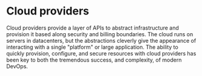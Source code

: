 # Cloud providers
Cloud providers provide a layer of APIs to abstract infrastructure and provision it based along security and billing boundaries.  The cloud runs on servers in datacenters, but the abstractions cleverly give the appearance of interacting with a single "platform" or large application.  The ability to quickly provision, configure, and secure resources with cloud providers has been key to both the tremendous success, and complexity, of modern DevOps.
